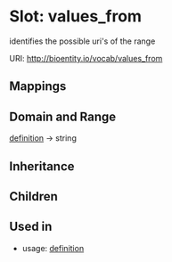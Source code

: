 # Slot: values_from


identifies the possible uri's of the range

URI: http://bioentity.io/vocab/values_from
## Mappings

## Domain and Range

[definition](Definition.md) -> string
## Inheritance

## Children

## Used in

 *  usage: [definition](Definition.md)
